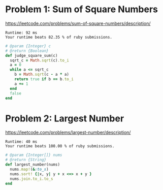 # Problem 1: Sum of Square Numbers

https://leetcode.com/problems/sum-of-square-numbers/description/

```
Runtime: 92 ms
Your runtime beats 82.35 % of ruby submissions.
```

```ruby
# @param {Integer} c
# @return {Boolean}
def judge_square_sum(c)
  sqrt_c = Math.sqrt(c).to_i
  a = 0
  while a <= sqrt_c
    b = Math.sqrt(c - a * a)
    return true if b == b.to_i
    a += 1
  end
  false
end
```

# Problem 2: Largest Number

https://leetcode.com/problems/largest-number/description/

```
Runtime: 40 ms
Your runtime beats 100.00 % of ruby submissions.
```

```ruby
# @param {Integer[]} nums
# @return {String}
def largest_number(nums)
  nums.map!(&:to_s)
  nums.sort! {|x, y| y + x <=> x + y }
  nums.join.to_i.to_s
end

```
